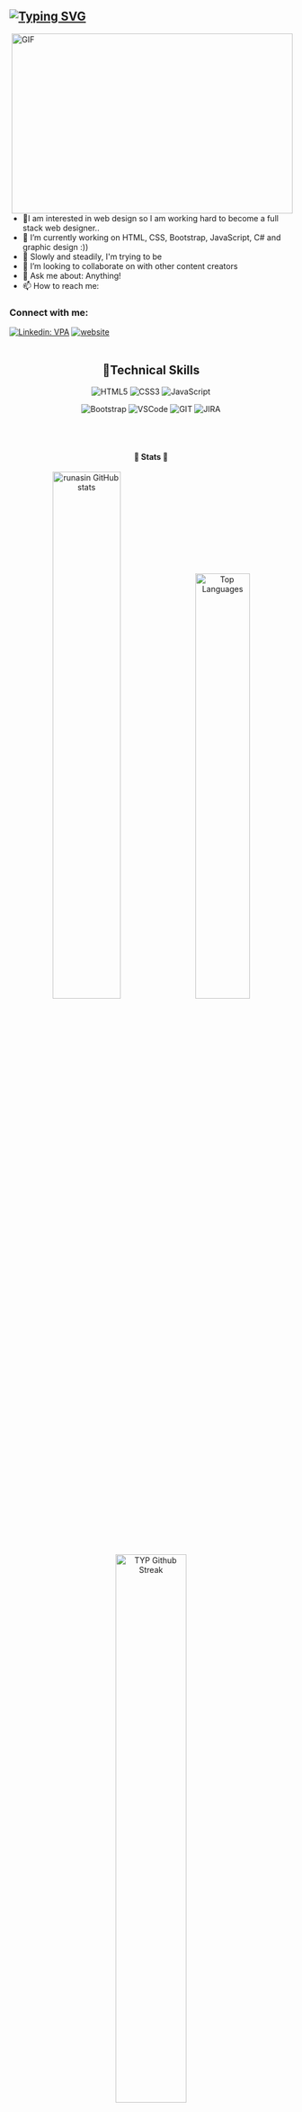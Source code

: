 <!-- - 👋 Hi, I’m Nisa Nur
- 👀 I’m interested in Web design
- 🌱 I’m currently learning coding
- 📫 How to reach me nacikgoz4745@gmail.com
:) :) :) -->

## [![Typing SVG](http://readme-typing-svg.herokuapp.com?font=Fredoka+One&size=30&pause=1000&color=ff1493&width=435&lines=Hi+there+%F0%9F%91%8B+I'm+Nisa;Welcome+to+my+page)](https://git.io/typing-svg)

<img align="right" alt="GIF" src="https://media3.giphy.com/media/LMcB8XospGZO8UQq87/giphy.gif?cid=ecf05e47fovp4h1gjir96xswr7ri2vafheyxyg7q636haj7d&rid=giphy.gif&ct=g"
width="500" height="320" />


<!-- <img align="right" alt="GIF" src="https://media3.giphy.com/media/hpXdHPfFI5wTABdDx9/giphy.gif?cid=ecf05e47wejwii0m0f4p9n2j7z08zgt5y895v0pz2w3ab9g2&rid=giphy.gif&ct=g" -->
<!-- width="500" height="320" /> -->


- 👀I am interested in web design so I am working hard to become a full stack web designer..
-  :telescope: I’m currently working on  HTML, CSS, Bootstrap, JavaScript, C# and graphic design :))
- 🌱  Slowly and steadily, I'm trying to be 
- 💞️ I’m looking to collaborate on with other content creators
- 💬  Ask me about: Anything!
- 📫  How to reach me: 

### Connect with me:
[![Linkedin: VPA](https://img.shields.io/badge/linkedin-%230077B5.svg?&style=for-the-badge&logo=linkedin&logoColor=white)](https://www.linkedin.com/in/runasin/)
[![website](https://img.shields.io/badge/gmail-f1f2f6.svg?&style=for-the-badge&logo=gmail&logoColor=red)](mailto:nacikgoz4745@gmail.com)
<br>
<br>
<h2 align="center">🚀Technical Skills</h2>
<div align="center">
<img
        src="https://img.shields.io/badge/HTML5-E34F26?style=for-the-badge&logo=html5&logoColor=white"
        alt="HTML5"
      />
<img
        src="https://img.shields.io/badge/CSS3-1572B6?style=for-the-badge&logo=css3&logoColor=white"
        alt="CSS3"
      />      
<img
        src="https://img.shields.io/badge/JavaScript-323330?style=for-the-badge&logo=javascript&logoColor=F7DF1E"
        alt="JavaScript"
      />



<img
        src="https://img.shields.io/badge/Bootstrap-563D7C?style=for-the-badge&logo=bootstrap&logoColor=white"
        alt="Bootstrap"
      />
<img 
     src="https://img.shields.io/badge/Visual_Studio_Code-0078D4?style=for-the-badge&logo=visual%20studio%20code&logoColor=white"
     alt="VSCode"
     />
<img 
      src="https://img.shields.io/badge/GIT-E44C30?style=for-the-badge&logo=git&logoColor=white"
      alt="GIT"
      />
<img 
      src="https://img.shields.io/badge/Jira-0052CC?style=for-the-badge&logo=Jira&logoColor=white"
      alt="JIRA"
      />
<!--
<p align="center">
<img src="https://img.shields.io/badge/Java-ED8B00?style=for-the-badge&logo=java&logoColor=white" alt="Java"/> 
<img src="https://img.shields.io/badge/String Boot-339933?style=for-the-badge&logo=Spring&logoColor=white" alt="Spring Boot"/>
<img src="https://img.shields.io/badge/Quarkus-007ACC?style=for-the-badge&logo=Quarkus&logoColor=white" alt="Quarkus"/>
<img src="https://img.shields.io/badge/PostgreSQL-4169E1?style=for-the-badge&logo=PostgreSQL&logoColor=white" alt="PostgreSQL"/>
<img src="https://img.shields.io/badge/Hibernate-59666C?style=for-the-badge&logo=Hibernate&logoColor=white" alt="Hibernate"/>
<img src="https://img.shields.io/badge/Gradle-02303A?style=for-the-badge&logo=Gradle&logoColor=white" alt="Gradle"/> 
<img src="https://img.shields.io/badge/Apache Maven-777BB4?style=for-the-badge&logo=Apache Maven&logoColor=white" alt="Apache Maven"/>
<img src="https://img.shields.io/badge/GIT-E44C30?style=for-the-badge&logo=git&logoColor=white" alt="Git"/>
<img src="https://img.shields.io/badge/GitHub-100000?style=for-the-badge&logo=github&logoColor=white" alt="GitHub"/>
<img src="https://img.shields.io/badge/GitLab-330F63?style=for-the-badge&logo=gitlab&logoColor=white " alt="alt"/>
<img src="https://img.shields.io/badge/Linux-FCC624?style=for-the-badge&logo=linux&logoColor=black" alt="linux"/>
<img src="https://img.shields.io/badge/Docker-27338e?style=for-the-badge&logo=docker&logoColor=white" alt="Docker"/>
<img src="https://img.shields.io/badge/Kubernetes-326CE5?style=for-the-badge&logo=Kubernetes&logoColor=white" alt="Kubernetes"/>
<img src="https://img.shields.io/badge/SonarQube-4E9BCD?style=for-the-badge&logo=SonarQube&logoColor=black" alt="SonarQube"/>
<img src="https://img.shields.io/badge/JavaScript-F7DF1E?style=for-the-badge&logo=JavaScript&logoColor=white" alt="JavaScript"/>
<img src="https://img.shields.io/badge/Node.js-339933?style=for-the-badge&logo=nodedotjs&logoColor=white" alt="node js"/>
<img src="https://img.shields.io/badge/PHP-777BB4?style=for-the-badge&logo=PHP&logoColor=white" alt="PHP"/>
<img src="https://img.shields.io/badge/Symfony-000000?style=for-the-badge&logo=Symfony&logoColor=white" alt="Symfony"/> 
<img src="https://img.shields.io/badge/HTML5-E34F26?style=for-the-badge&logo=HTML5&logoColor=white" alt="HTML5"/>
<img src="https://img.shields.io/badge/CSS3-1572B6?style=for-the-badge&logo=CSS3&logoColor=white" alt="CSS3"/> 
<img src="https://img.shields.io/badge/Bootstrap-7952B3?style=for-the-badge&logo=Bootstrap&logoColor=white" alt="Bootstrap"/>
<img src="https://img.shields.io/badge/Angular-DD0031?style=for-the-badge&logo=Angular&logoColor=white" alt="Angular"/>
</p>
-->
</div>
</br>
<br>
<!--
<h2 align="center">💡Most Used Language</h2>
<p align="center">
<img src="https://github-readme-stats.vercel.app/api?username=runasin&theme=chartreuse-dark&show_icons=true" alt="my github stats" width="49%"/>&nbsp;
 <img src="https://github-readme-stats.vercel.app/api/top-langs/?username=runasin&theme=chartreuse-dark&layout=compact" alt="languages" width="44%" ></p>
<p align="center"> <img src="https://github-readme-streak-stats.herokuapp.com/?user=runasin&theme=chartreuse-dark&show_icons=true" alt="my commit status" width="49%" /> </p>
-->
<h4 align="center">
👀 Stats 👀
</h4>

<p align="center">
<img width="49%" src="https://github-readme-stats.vercel.app/api?username=runasin&show_icons=true&hide=&count_private=true&title_color=0891b2&text_color=ffffff&icon_color=0891b2&bg_color=0D1117&theme=react&hide_border=true&show_icons=true" alt="runasin GitHub stats" />&nbsp;
<img width="44%" src="https://github-readme-stats.vercel.app/api/top-langs/?username=runasin&langs_count=10&count_private=true&layout=compact&theme=react&hide_border=true&bg_color=0D1117&title_color=0891b2&text_color=ffffff&icon_color=0891b2&locale=en&custom_title=Top%20%Languages" alt="Top Languages" /></p>
  
<p align="center"><img alt="TYP Github Streak" src="https://github-readme-streak-stats.herokuapp.com/?user=runasin&show_icons=true&count_private=true&theme=react&hide_border=true&title_color=0891b2&text_color=ffffff&icon_color=0891b2&bg_color=0D1117" width = "50%"/> </p>




